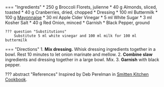 === "Ingredients"
    * 250 g Broccoli Florets, julienne
    * 40 g Almonds, sliced, toasted
    * 40 g Cranberries, dried, chopped
    * Dressing
        * 100 ml Buttermilk
        * 100 g [Mayonnaise](../../sauces/mayonnaise/mayonnaise.md)
        * 30 ml Apple Cider Vinegar
        * 5 ml White Sugar
        * 3 ml Kosher Salt
        * 40 g Red Onion, minced
    * Garnish
        * Black Pepper, ground

    ??? question "Substitutions"
        Substitute 5 ml white vinegar and 100 ml milk for 100 ml buttermilk

=== "Directions"
    1. **Mix dressing.** Whisk dressing ingredients together in a bowl. Rest 10 minutes to let onion marinate and mellow.
    2. **Combine slaw** ingredients and dressing together in a large bowl. Mix.
    3. **Garnish** with black pepper.

??? abstract "References"
    Inspired by Deb Perelman in [Smitten Kitchen Cookbook](https://smile.amazon.com/gp/product/030759565X/).

